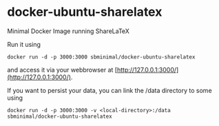 docker-ubuntu-sharelatex
========================

Minimal Docker Image running ShareLaTeX

Run it using
```
docker run -d -p 3000:3000 sbminimal/docker-ubuntu-sharelatex
```

and access it via your webbrowser at [http://127.0.0.1:3000/](http://127.0.0.1:3000/).

If you want to persist your data, you can link the /data directory to some <local-directory> using

```
docker run -d -p 3000:3000 -v <local-directory>:/data sbminimal/docker-ubuntu-sharelatex
```

